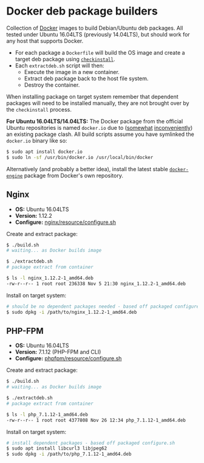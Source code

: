# Docker deb package builders
Collection of [Docker](https://www.docker.com) images to build Debian/Ubuntu deb packages. All tested under Ubuntu 16.04LTS (previously 14.04LTS), but should work for any host that supports Docker.

- For each package a `Dockerfile` will build the OS image and create a target deb package using [`checkinstall`](https://help.ubuntu.com/community/CheckInstall).
- Each `extractdeb.sh` script will then:
	- Execute the image in a new container.
	- Extract deb package back to the host file system.
	- Destroy the container.

When installing package on target system remember that dependent packages will need to be installed manually, they are not brought over by the `checkinstall` process.

**For Ubuntu 16.04LTS/14.04LTS:** The Docker package from the official Ubuntu repositories is named `docker.io` due to ([somewhat](https://packages.ubuntu.com/trusty/docker.io) [inconveniently](https://packages.ubuntu.com/xenial/docker.io)) an existing package clash. All build scripts assume you have symlinked the `docker.io` binary like so:

```sh
$ sudo apt install docker.io
$ sudo ln -sf /usr/bin/docker.io /usr/local/bin/docker
```

Alternatively (and probably a better idea), install the latest stable [`docker-engine`](https://docs.docker.com/engine/installation/linux/ubuntu/) package from Docker's own repository.

## Nginx
- **OS:** Ubuntu 16.04LTS
- **Version:** 1.12.2
- **Configure:** [nginx/resource/configure.sh](nginx/resource/configure.sh)

Create and extract package:
```sh
$ ./build.sh
# waiting... as Docker builds image

$ ./extractdeb.sh
# package extract from container

$ ls -l nginx_1.12.2-1_amd64.deb
-rw-r--r-- 1 root root 236338 Nov 5 21:30 nginx_1.12.2-1_amd64.deb
```

Install on target system:
```sh
# should be no dependent packages needed - based off packaged configure.sh
$ sudo dpkg -i /path/to/nginx_1.12.2-1_amd64.deb
```

## PHP-FPM
- **OS:** Ubuntu 16.04LTS
- **Version:** 7.1.12 (PHP-FPM and CLI)
- **Configure:** [phpfpm/resource/configure.sh](phpfpm/resource/configure.sh)

Create and extract package:
```sh
$ ./build.sh
# waiting... as Docker builds image

$ ./extractdeb.sh
# package extract from container

$ ls -l php_7.1.12-1_amd64.deb
-rw-r--r-- 1 root root 4377808 Nov 26 12:34 php_7.1.12-1_amd64.deb
```

Install on target system:
```sh
# install dependent packages - based off packaged configure.sh
$ sudo apt install libcurl3 libjpeg62
$ sudo dpkg -i /path/to/php_7.1.12-1_amd64.deb
```
